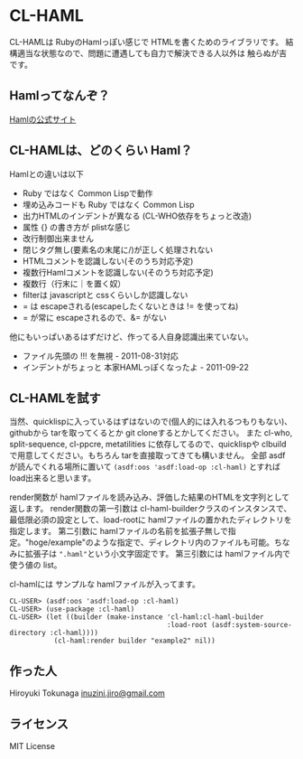 CL-HAML
=======

CL-HAMLは RubyのHamlっぽい感じで HTMLを書くためのライブラリです。
結構適当な状態なので、問題に遭遇しても自力で解決できる人以外は 触らぬが吉です。

Hamlってなんぞ？
----------------
[Hamlの公式サイト](http://haml-lang.com/ "Haml")


CL-HAMLは、どのくらい Haml？
----------------------------
Hamlとの違いは以下

- Ruby ではなく Common Lispで動作
- 埋め込みコードも Ruby ではなく Common Lisp
- 出力HTMLのインデントが異なる (CL-WHO依存をちょっと改造)
- 属性 {} の書き方が plistな感じ
- 改行制御出来ません
- 閉じタグ無し(要素名の末尾に/)が正しく処理されない
- HTMLコメントを認識しない(そのうち対応予定)
- 複数行Hamlコメントを認識しない(そのうち対応予定)
- 複数行（行末に｜を置く奴）
- filterは javascriptと cssくらいしか認識しない
- = は escapeされる(escapeしたくないときは != を使ってね)
- = が常に escapeされるので、&= がない

他にもいっぱいあるはずだけど、作ってる人自身認識出来ていない。

- ファイル先頭の !!! を無視 - 2011-08-31対応
- インデントがちょっと 本家HAMLっぽくなったよ - 2011-09-22


CL-HAMLを試す
-------------
当然、quicklispに入っているはずはないので(個人的には入れるつもりもない)、githubから tarを取ってくるとか git cloneするとかしてください。
また cl-who, split-sequence, cl-ppcre, metatilities に依存してるので、quicklispや clbuildで用意してください。もちろん tarを直接取ってきても構いません。
全部 asdf が読んでくれる場所に置いて `(asdf:oos 'asdf:load-op :cl-haml)` とすれば load出来ると思います。

render関数が hamlファイルを読み込み、評価した結果のHTMLを文字列として返します。
render関数の第一引数は cl-haml-builderクラスのインスタンスで、最低限必須の設定として、load-rootに hamlファイルの置かれたディレクトリを指定します。
第二引数に hamlファイルの名前を拡張子無しで指定。"hoge/example"のような指定で、ディレクトリ内のファイルも可能。ちなみに拡張子は `".haml"`という小文字固定です。
第三引数には hamlファイル内で使う値の list。

cl-hamlには サンプルな hamlファイルが入ってます。

    CL-USER> (asdf:oos 'asdf:load-op :cl-haml)
    CL-USER> (use-package :cl-haml)
    CL-USER> (let ((builder (make-instance 'cl-haml:cl-haml-builder
                                           :load-root (asdf:system-source-directory :cl-haml))))
               (cl-haml:render builder "example2" nil))


作った人
--------
Hiroyuki Tokunaga <inuzini.jiro@gmail.com>


ライセンス
----------
MIT License
